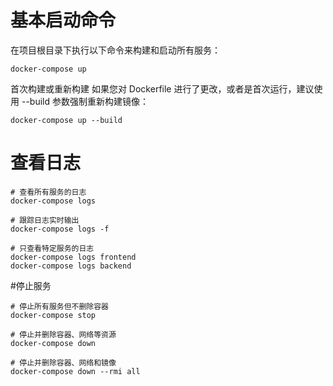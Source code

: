 # 基本启动命令
在项目根目录下执行以下命令来构建和启动所有服务：
```
docker-compose up
```

首次构建或重新构建
如果您对 Dockerfile 进行了更改，或者是首次运行，建议使用 --build 参数强制重新构建镜像：
```
docker-compose up --build
```

# 查看日志
```
# 查看所有服务的日志
docker-compose logs

# 跟踪日志实时输出
docker-compose logs -f

# 只查看特定服务的日志
docker-compose logs frontend
docker-compose logs backend
```

#停止服务
```
# 停止所有服务但不删除容器
docker-compose stop

# 停止并删除容器、网络等资源
docker-compose down

# 停止并删除容器、网络和镜像
docker-compose down --rmi all
```
